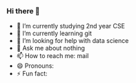 ### Hi there 👋

- 🔭 I’m currently studying 2nd year CSE
- 🌱 I’m currently learning git
- 🤔 I’m looking for help with data science
- 💬 Ask me about nothing
- 📫 How to reach me: mail
- 😄 Pronouns: 
- ⚡ Fun fact: 
